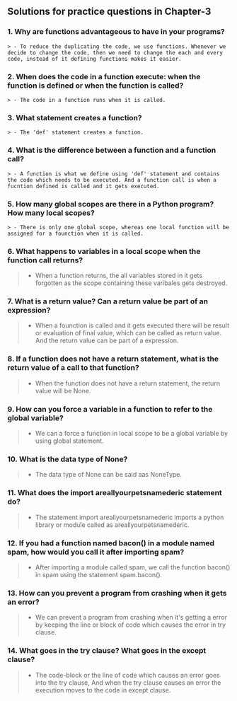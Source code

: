 ## Solutions for practice questions in Chapter-3
### 1. Why are functions advantageous to have in your programs?
    > - To reduce the duplicating the code, we use functions. Whenever we decide to change the code, then we need to change the each and every code, instead of it defining functions makes it easier.
### 2. When does the code in a function execute: when the function is defined or when the function is called?
    > - The code in a function runs when it is called.
### 3. What statement creates a function?
    > - The 'def' statement creates a function.
### 4. What is the difference between a function and a function call?
    > - A function is what we define using 'def' statement and contains the code which needs to be executed. And a function call is when a fucntion defined is called and it gets executed.
### 5. How many global scopes are there in a Python program? How many local scopes?
    > - There is only one global scope, whereas one local function will be assigned for a founction when it is called.
### 6. What happens to variables in a local scope when the function call returns?
> - When a function returns, the all variables stored in it gets forgotten as the scope containing these varibales gets destroyed.
### 7. What is a return value? Can a return value be part of an expression?
> - When a founction is called and it gets executed there will be result or evaluation of final value, which can be called as return value. And the return value can be part of a expression.
### 8. If a function does not have a return statement, what is the return value of a call to that function?
> - When the function does not have a return statement, the return value will be None.
### 9. How can you force a variable in a function to refer to the global variable?
> - We can a force a function in local scope to be a global variable by using global statement.
### 10. What is the data type of None?
> - The data type of None can be said aas NoneType.
### 11. What does the import areallyourpetsnamederic statement do?
> - The statement import areallyourpetsnamederic imports a python library or module called as areallyourpetsnamederic.
### 12. If you had a function named bacon() in a module named spam, how would you call it after importing spam?
> - After importing a module called spam, we call the function bacon() in spam using the statement spam.bacon().
### 13. How can you prevent a program from crashing when it gets an error?
> - We can prevent a program from crashing when it's getting a error by keeping the line or block of code which causes the error in try clause.
### 14. What goes in the try clause? What goes in the except clause?
> - The code-block or the line of code which causes an error goes into the try clause, And when the try clause causes an error the execution moves to the code in except clause.